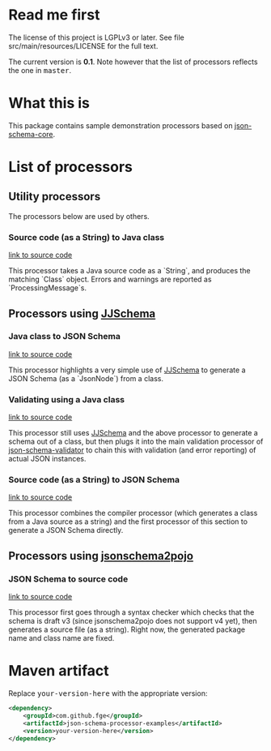 <h1>Read me first</h1>

<p>The license of this project is LGPLv3 or later. See file src/main/resources/LICENSE for the full
text.</p>

<p>The current version is <b>0.1</b>. Note however that the list of processors reflects the one in
<tt>master</tt>.</p>

<h1>What this is</h1>

<p>This package contains sample demonstration processors based on <a
href="https://github.com/fge/json-schema-core">json-schema-core</a>.</p>

<h1>List of processors</h1>

<h2>Utility processors</h2>

<p>The processors below are used by others.</p>


<h3>Source code (as a String) to Java class</h3>

<a
href="https://github.com/fge/json-schema-processor-examples/blob/master/src/main/java/com/github/fge/compiler/CompilerProcessor.java">link
to source code</a>

<p>This processor takes a Java source code as a `String`, and produces the matching `Class` object.
Errors and warnings are reported as `ProcessingMessage`s.</p>

<h2>Processors using <a href="https://github.com/reinert/JJSchema">JJSchema</a></h2>

<h3>Java class to JSON Schema</h3>

<a
href="https://github.com/fge/json-schema-processor-examples/blob/master/src/main/java/com/github/fge/jjschema/JJSchemaProcessor.java">link
to source code</a>

<p>This processor highlights a very simple use of <a
href="https://github.com/reinert/JJSchema">JJSchema</a> to generate a JSON Schema (as a `JsonNode`)
from a class.</p>

<h3>Validating using a Java class</h3>

<a
href="https://github.com/fge/json-schema-processor-examples/blob/master/src/main/java/com/github/fge/jjschema/JJSchemaValidator.java">link
to source code</a>


<p>This processor still uses <a href="https://github.com/reinert/JJSchema">JJSchema</a> and the
above processor to generate a schema out of a class, but then plugs it into the main validation
processor of <a href="https://github.com/fge/json-schema-validator">json-schema-validator</a> to
chain this with validation (and error reporting) of actual JSON instances.</p>

<h3>Source code (as a String) to JSON Schema</h3>

<a
href="https://github.com/fge/json-schema-processor-examples/blob/master/src/main/java/com/github/fge/jjschema/JJSchemaFromSource.java">link
to source code</a>

<p>This processor combines the compiler processor (which generates a class from a Java source as a
string) and the first processor of this section to generate a JSON Schema directly.</p>

<h2>Processors using <a
href="https://github.com/joelittlejohn/jsonschema2pojo">jsonschema2pojo</a></h2>

<h3>JSON Schema to source code</h3>

<a
href="https://github.com/fge/json-schema-processor-examples/blob/master/src/main/java/com/github/fge/jsonschema2pojo/JsonSchema2SourceCode.java">link
to source code</a>

<p>This processor first goes through a syntax checker which checks that the schema is draft v3
(since jsonschema2pojo does not support v4 yet), then generates a source file (as a string). Right
now, the generated package name and class name are fixed.</p>

<h1>Maven artifact</h1>

<p>Replace <tt>your-version-here</tt> with the appropriate version:</p>

```xml
<dependency>
    <groupId>com.github.fge</groupId>
    <artifactId>json-schema-processor-examples</artifactId>
    <version>your-version-here</version>
</dependency>
```

